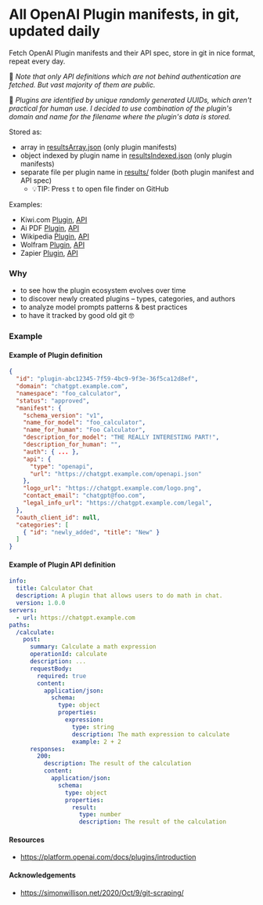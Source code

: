# All OpenAI Plugin manifests, in git, updated daily

Fetch OpenAI Plugin manifests and their API spec, store in git in nice format, repeat every day.

🥷 *Note that only API definitions which are not behind authentication are fetched. But vast majority of them are public.*

💾 *Plugins are identified by unique randomly generated UUIDs, which aren't practical for human use. I decided to use combination of the plugin's domain and name for the filename where the plugin's data is stored.* 

Stored as:

- array in [resultsArray.json](./resultsArray.json) (only plugin manifests)
- object indexed by plugin name in [resultsIndexed.json](./resultsIndexed.json) (only plugin manifests)
- separate file per plugin name in [results/](./results) folder (both plugin manifest and API spec)
  - 💡TIP: Press `t` to open file finder on GitHub

Examples:

- Kiwi.com [Plugin](./results/chatgpt-plugin_kiwi_com__kiwicom_assistant_and_flights_search.json), [API](./results/chatgpt-plugin_kiwi_com__kiwicom_assistant_and_flights_search.api.json)
- Ai PDF [Plugin](./results/plugin-3c56b9d4c8a6465998395f28b6a445b2-jexkai4vea-uc_a_run_app__Ai_PDF.json), [API](./results/plugin-3c56b9d4c8a6465998395f28b6a445b2-jexkai4vea-uc_a_run_app__Ai_PDF.api.yaml)
- Wikipedia [Plugin](./results/chatgptplugin_enterprise_wikimedia_com__wikipedia.json), [API](./results/chatgptplugin_enterprise_wikimedia_com__wikipedia.api.json)
- Wolfram [Plugin](./results/wolframalpha_com__Wolfram.json), [API](./results/wolframalpha_com__Wolfram.api.json)
- Zapier [Plugin](./results/zapier_com__Zapier.json), [API](./results/zapier_com__Zapier.api.json)
 
### Why

- to see how the plugin ecosystem evolves over time
- to discover newly created plugins – types, categories, and authors
- to analyze model prompts patterns & best practices
- to have it tracked by good old git 🤓

### Example

#### Example of Plugin definition

```json
{
  "id": "plugin-abc12345-7f59-4bc9-9f3e-36f5ca12d8ef",
  "domain": "chatgpt.example.com",
  "namespace": "foo_calculator",
  "status": "approved",
  "manifest": {
    "schema_version": "v1",
    "name_for_model": "foo_calculator",
    "name_for_human": "Foo Calculator",
    "description_for_model": "THE REALLY INTERESTING PART!",
    "description_for_human": "",
    "auth": { ... },
    "api": {
      "type": "openapi",
      "url": "https://chatgpt.example.com/openapi.json"
    },
    "logo_url": "https://chatgpt.example.com/logo.png",
    "contact_email": "chatgpt@foo.com",
    "legal_info_url": "https://chatgpt.example.com/legal",
  },
  "oauth_client_id": null,
  "categories": [
    { "id": "newly_added", "title": "New" }
  ]
}
```

#### Example of Plugin API definition

```yaml
info:
  title: Calculator Chat
  description: A plugin that allows users to do math in chat.
  version: 1.0.0
servers:
  - url: https://chatgpt.example.com
paths:
  /calculate:
    post:
      summary: Calculate a math expression
      operationId: calculate
      description: ...
      requestBody:
        required: true
        content:
          application/json:
            schema:
              type: object
              properties:
                expression:
                  type: string
                  description: The math expression to calculate
                  example: 2 + 2
      responses:
        200:
          description: The result of the calculation
          content:
            application/json:
              schema:
                type: object
                properties:
                  result:
                    type: number
                    description: The result of the calculation
```

#### Resources

- https://platform.openai.com/docs/plugins/introduction

#### Acknowledgements

- https://simonwillison.net/2020/Oct/9/git-scraping/ 
